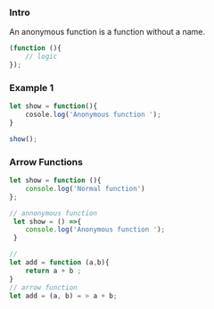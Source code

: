 ### Intro
An anonymous function is a function without a name.
```js
(function (){
    // logic
});
```
### Example 1
```js
let show = function(){
    cosole.log('Anonymous function ');
}

show();

```

### Arrow Functions
```js
let show = function (){
    console.log('Normal function')
};

// annonymous function
 let show = () =>{
    console.log('Anonymous function ');
 }

// 
let add = function (a,b){
    return a + b ;
}
// arrow function 
let add = (a, b) = > a + b;

```